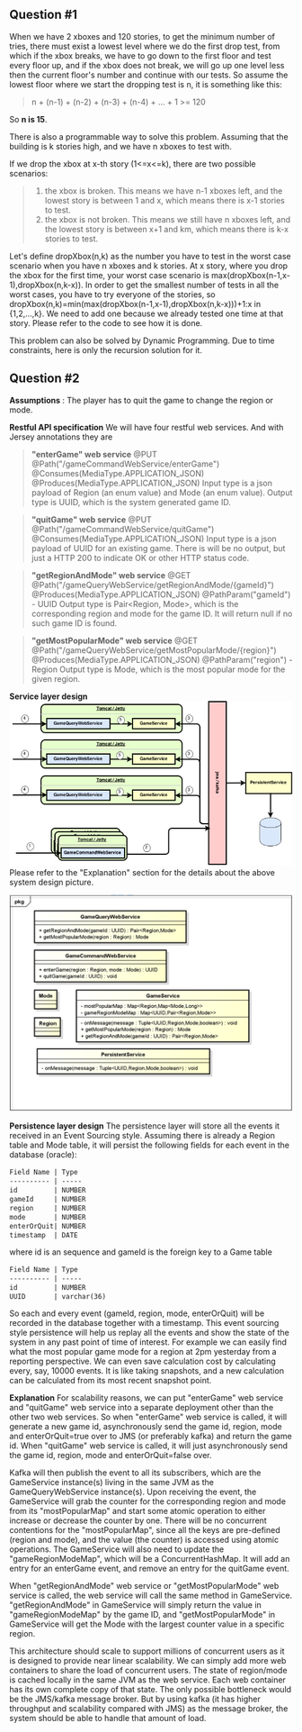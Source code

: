 Question #1
---------------
When we have 2 xboxes and 120 stories, to get the minimum number of tries, there must exist a lowest level where we do the first drop test, from which if the xbox breaks, we have to go down to the first floor and test every floor up, and if the xbox does not break, we will go up one level less then the current floor's number and continue with our tests. So assume the lowest floor where we start the dropping test is n, it is something like this:
>n + (n-1) + (n-2) + (n-3) + (n-4) + … + 1  >=  120

So **n is 15**.

There is also a programmable way to solve this problem. Assuming that the building is k stories high, and we have n xboxes to test with.

If we drop the xbox at x-th story (1<=x<=k), there are two possible scenarios:
>1) the xbox is broken. This means we have n-1 xboxes left, and the lowest story is between 1 and x, which means there is x-1 stories to test.
>2) the xbox is not broken. This means we still have n xboxes left, and the lowest story is between x+1 and km, which means there is k-x stories to test.

Let's define dropXbox(n,k) as the number you have to test in the worst case scenario when you have n xboxes and k stories. At x story, where you drop the xbox for the first time, your worst case scenario is max(dropXbox(n-1,x-1),dropXbox(n,k-x)). In order to get the smallest number of tests in all the worst cases, you have to try everyone of the stories, so dropXbox(n,k)=min(max(dropXbox(n-1,x-1),dropXbox(n,k-x)))+1:x in {1,2,...,k}. We need to add one because we already tested one time at that story. Please refer to the code to see how it is done.

This problem can also be solved by Dynamic Programming. Due to time constraints, here is only the recursion solution for it.


Question #2
---------------
**Assumptions**
:  The player has to quit the game to change the region or mode.

**Restful API specification**
We will have four restful web services. And with Jersey annotations they are
>**"enterGame" web service**
    @PUT
    @Path("/gameCommandWebService/enterGame")
    @Consumes(MediaType.APPLICATION_JSON)
    @Produces(MediaType.APPLICATION_JSON)
    Input type is a json payload of Region (an enum value) and Mode (an enum value).
    Output type is UUID, which is the system generated game ID.

>**"quitGame" web service**
    @PUT
    @Path("/gameCommandWebService/quitGame")
    @Consumes(MediaType.APPLICATION_JSON)
    Input type is a json payload of UUID for an existing game.
    There is will be no output, but just a HTTP 200 to indicate OK or other HTTP status code.

>**"getRegionAndMode" web service**
    @GET
    @Path("/gameQueryWebService/getRegionAndMode/{gameId}")
    @Produces(MediaType.APPLICATION_JSON)
    @PathParam("gameId") - UUID
    Output type is Pair&lt;Region, Mode>, which is the corresponding region and mode for the game ID. It will return null if no such game ID is found.

>**"getMostPopularMode" web service**
    @GET
    @Path("/gameQueryWebService/getMostPopularMode/{region}")
    @Produces(MediaType.APPLICATION_JSON)
    @PathParam("region") - Region
    Output type is Mode, which is the most popular mode for the given region.
    
**Service layer design**
<img src="epic_design.png">
Please refer to the "Explanation" section for the details about the above system design picture.

<img src="epic_class.png">

**Persistence layer design**
    The persistence layer will store all the events it received in an Event Sourcing style. Assuming there is already a Region table and Mode table, it will persist the following fields for each event in the database (oracle):
    
    Field Name | Type
    ---------- | -----
    id         | NUMBER
    gameId     | NUMBER
    region     | NUMBER
    mode       | NUMBER
    enterOrQuit| NUMBER
    timestamp  | DATE
    
   where id is an sequence and gameId is the foreign key to a Game table
   
    Field Name | Type
    ---------- | -----
    id         | NUMBER
    UUID       | varchar(36)

So each and every event (gameId, region, mode, enterOrQuit) will be recorded in the database together with a timestamp. This event sourcing style persistence will help us replay all the events and show the state of the system in any past point of time of interest. For example we can easily find what the most popular game mode for a region at 2pm yesterday from a reporting perspective. We can even save calculation cost by calculating every, say, 10000 events. It is like taking snapshots, and a new calculation can be calculated from its most recent snapshot point. 

**Explanation**
For scalability reasons, we can put "enterGame" web service and "quitGame" web service into a separate deployment other than the other two web services. So when "enterGame" web service is called, it will generate a new game id, asynchronously send the game id, region, mode and enterOrQuit=true over to JMS (or preferably kafka) and return the game id. When "quitGame" web service is called, it will just asynchronously send the game id, region, mode and enterOrQuit=false over.

Kafka will then publish the event to all its subscribers, which are the GameService instance(s) living in the same JVM as the GameQueryWebService instance(s). Upon receiving the event, the GameService will grab the counter for the corresponding region and mode from its "mostPopularMap" and start some atomic operation to either increase or decrease the counter by one. There will be no concurrent contentions for the "mostPopularMap", since all the keys are pre-defined (region and mode), and the value (the counter) is accessed using atomic operations. The GameService will also need to update the "gameRegionModeMap", which will be a ConcurrentHashMap. It will add an entry for an enterGame event, and remove an entry for the quitGame event.

When "getRegionAndMode" web service or "getMostPopularMode" web service is called, the web service will call the same method in GameService. "getRegionAndMode" in GameService will simply return the value in "gameRegionModeMap" by the game ID, and "getMostPopularMode" in GameService will get the Mode with the largest counter value in a specific region.

This architecture should scale to support millions of concurrent users as it is designed to provide near linear scalability. We can simply add more web containers to share the load of concurrent users. The state of region/mode is cached locally in the same JVM as the web service. Each web container has its own complete copy of that state. The only possible bottleneck would be the JMS/kafka message broker. But by using kafka (it has higher throughput and scalability compared with JMS) as the message broker, the system should be able to handle that amount of load.
